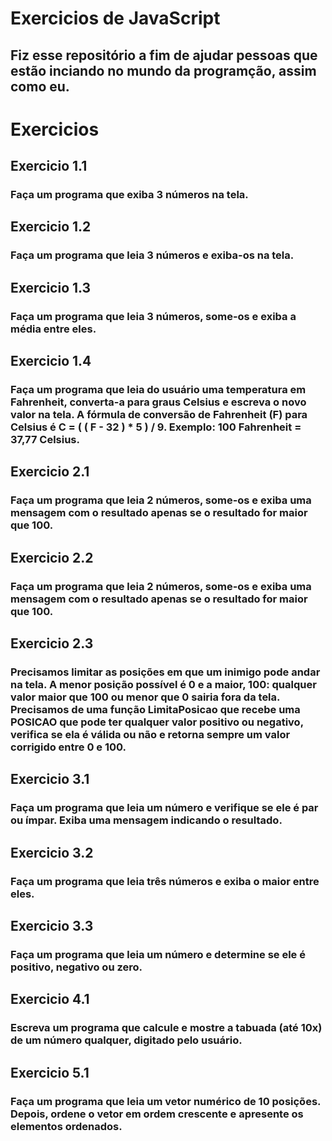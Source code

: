 # Exercicios de JavaScript

## Fiz esse repositório a fim de ajudar pessoas que estão inciando no mundo da programção, assim como eu.

# Exercicios

## Exercicio 1.1
### Faça um programa que exiba 3 números na tela.

## Exercicio 1.2
### Faça um programa que leia 3 números e exiba-os na tela.

## Exercicio 1.3
### Faça um programa que leia 3 números, some-os e exiba a média entre eles.

## Exercicio 1.4
### Faça um programa que leia do usuário uma temperatura em Fahrenheit, converta-a para graus Celsius e escreva o novo valor na tela. A fórmula de conversão de Fahrenheit (F) para Celsius é C = ( ( F - 32 ) * 5 ) / 9. Exemplo: 100 Fahrenheit = 37,77 Celsius.

## Exercicio 2.1
### Faça um programa que leia 2 números, some-os e exiba uma mensagem com o resultado apenas se o resultado for maior que 100.

## Exercicio 2.2
### Faça um programa que leia 2 números, some-os e exiba uma mensagem com o resultado apenas se o resultado for maior que 100.

## Exercicio 2.3
### Precisamos limitar as posições em que um inimigo pode andar na tela. A menor posição possível é 0 e a maior, 100: qualquer valor maior que 100 ou menor que 0 sairia fora da tela. Precisamos de uma função LimitaPosicao que recebe uma POSICAO que pode ter qualquer valor positivo ou negativo, verifica se ela é válida ou não e retorna sempre um valor corrigido entre 0 e 100.

## Exercicio 3.1
### Faça um programa que leia um número e verifique se ele é par ou ímpar. Exiba uma mensagem indicando o resultado.

## Exercicio 3.2
### Faça um programa que leia três números e exiba o maior entre eles.

## Exercicio 3.3
### Faça um programa que leia um número e determine se ele é positivo, negativo ou zero.

## Exercicio 4.1
### Escreva um programa que calcule e mostre a tabuada (até 10x) de um número qualquer, digitado pelo usuário.

## Exercicio 5.1
### Faça um programa que leia um vetor numérico de 10 posições. Depois, ordene o vetor em ordem crescente e apresente os elementos ordenados.



